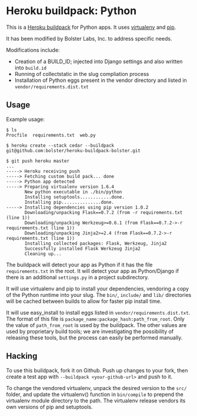 Heroku buildpack: Python
========================

This is a [Heroku buildpack](http://devcenter.heroku.com/articles/buildpacks) for Python apps.
It uses [virtualenv](http://www.virtualenv.org/) and [pip](http://www.pip-installer.org/).

It has been modified by Bolster Labs, Inc. to address specific needs.

Modifications include:

 * Creation of a BUILD_ID; injected into Django settings and also written into `build.id`
 * Running of collectstatic in the slug compliation process
 * Installation of Python eggs present in the vendor directory and listed in
   `vendor/requirements.dist.txt`

Usage
-----

Example usage:

    $ ls
    Procfile  requirements.txt  web.py

    $ heroku create --stack cedar --buildpack git@github.com:bolster/heroku-buildpack-bolster.git

    $ git push heroku master
    ...
    -----> Heroku receiving push
    -----> Fetching custom build pack... done
    -----> Python app detected
    -----> Preparing virtualenv version 1.6.4
           New python executable in ./bin/python
           Installing setuptools............done.
           Installing pip...............done.
    -----> Installing dependencies using pip version 1.0.2
           Downloading/unpacking Flask==0.7.2 (from -r requirements.txt (line 1))
           Downloading/unpacking Werkzeug>=0.6.1 (from Flask==0.7.2->-r requirements.txt (line 1))
           Downloading/unpacking Jinja2>=2.4 (from Flask==0.7.2->-r requirements.txt (line 1))
           Installing collected packages: Flask, Werkzeug, Jinja2
           Successfully installed Flask Werkzeug Jinja2
           Cleaning up...

The buildpack will detect your app as Python if it has the file `requirements.txt` in the root. It will detect your app as Python/Django if there is an additional `settings.py` in a project subdirectory.

It will use virtualenv and pip to install your dependencies, vendoring a copy of the Python runtime into your slug.  The `bin/`, `include/` and `lib/` directories will be cached between builds to allow for faster pip install time.

It will use easy_install to install eggs listed in `vendor/requirements.dist.txt`. The format of this file is `package_name:package_hash:path_from_root`. Only the value of `path_from_root` is used by the buildpack. The other values are used by proprietary build tools; we are investigating the possibility of releasing these tools, but the process can easily be performed manually.

Hacking
-------

To use this buildpack, fork it on Github.  Push up changes to your fork, then create a test app with `--buildpack <your-github-url>` and push to it.

To change the vendored virtualenv, unpack the desired version to the `src/` folder, and update the virtualenv() function in `bin/compile` to prepend the virtualenv module directory to the path. The virtualenv release vendors its own versions of pip and setuptools.
